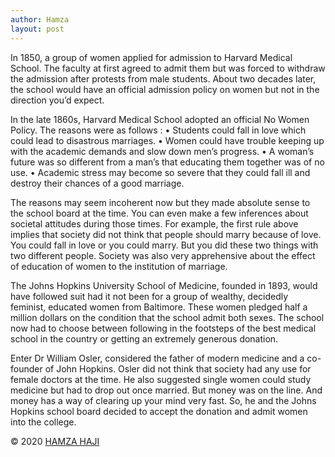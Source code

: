```yaml
---
author: Hamza
layout: post
---
```

In 1850, a group of women applied for admission to Harvard Medical School. The faculty at first agreed to admit them but was forced to withdraw the admission after protests from male students. About two decades later, the school would have an official admission policy on women but not in the direction you’d expect.

In the late 1860s, Harvard Medical School adopted an official No Women Policy. The reasons were as follows : 
•	Students could fall in love which could lead to disastrous marriages. 
•	Women could have trouble keeping up with the academic demands and slow down men’s progress.
•	A woman’s future was so different from a man’s that educating them together was of no use. 
•	Academic stress may become so severe that they could fall ill and destroy their chances of a good marriage. 

The reasons may seem incoherent now but they made absolute sense to the school board at the time. You can even make a few inferences about societal attitudes during those times. For example, the first rule above implies that society did not think that people should marry because of love. You could fall in love or you could marry. But you did these two things with two different people. Society was also very apprehensive about the effect of education of women to the institution of marriage.

The Johns Hopkins University School of Medicine, founded in 1893, would have followed suit had it not been for a group of wealthy, decidedly feminist, educated women from Baltimore. These women pledged half a million dollars on the condition that the school admit both sexes. The school now had to choose between following in the footsteps of the best medical school in the country or getting an extremely generous donation. 

Enter Dr William Osler, considered the father of modern medicine and a co-founder of John Hopkins. Osler did not think that society had any use for female doctors at the time. He also suggested single women could study medicine but had to drop out once married. But money was on the line. And money has a way of clearing up your mind very fast. So, he and the Johns Hopkins school board decided to accept the donation and admit women into the college.

© 2020 <a class="small" href="/about.html">HAMZA HAJI</a>
